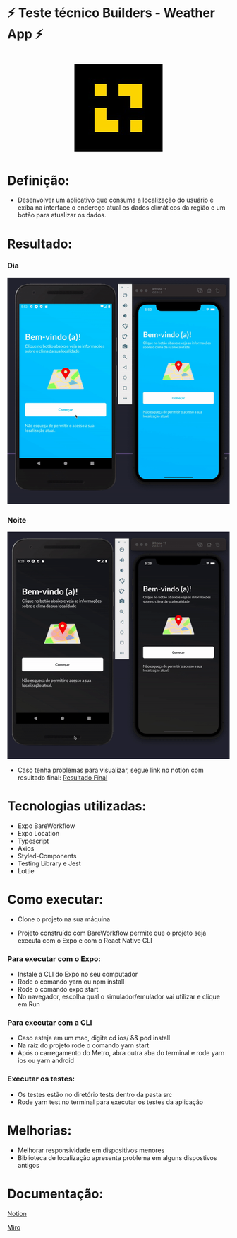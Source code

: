 
# ⚡ Teste técnico Builders - Weather App ⚡

<h1 align="center">
  <img alt="Platform Builders" title="Platform Builders" src=".github/builders.jpeg" />
</h1>

# Definição:
- Desenvolver um aplicativo que consuma a localização do usuário e exiba na interface o endereço atual os dados climáticos da região e um botão para atualizar os dados.

# Resultado:

### Dia
![Resultado final](.github/weather-app-day.gif)

### Noite

![Resultado final](.github/weather-app-night.gif)

- Caso tenha problemas para visualizar, segue link no notion com resultado final:
[Resultado Final](https://huduarte.notion.site/Resultado-final-Weather-App-65da8034ab92472890a5f175ffcca88f)

# Tecnologias utilizadas:
- Expo BareWorkflow
- Expo Location
- Typescript
- Axios
- Styled-Components
- Testing Library e Jest
- Lottie

# Como executar:
 - Clone o projeto na sua máquina

- Projeto construído com BareWorkflow permite que o projeto seja executa com o Expo e com o React Native CLI
### Para executar com o Expo:
- Instale a CLI do Expo no seu computador
- Rode o comando yarn ou npm install
- Rode o comando expo start
- No navegador, escolha qual o simulador/emulador vai utilizar e clique em Run
### Para executar com a CLI
- Caso esteja em um mac, digite cd ios/ && pod install
- Na raiz do projeto rode o comando yarn start
- Após o carregamento do Metro, abra outra aba do terminal e rode yarn ios ou yarn android

### Executar os testes:
- Os testes estão no diretório tests dentro da pasta src
- Rode yarn test no terminal para executar os testes da aplicação

# Melhorias: 
- Melhorar responsividade em dispositivos menores
- Biblioteca de localização apresenta problema em alguns dispostivos antigos
# Documentação:
[Notion](https://huduarte.notion.site/Documenta-o-Weather-App-09f718744b5b4c2ca84b9bd2376e9754)

[Miro](https://miro.com/app/board/uXjVOXYU494=/?invite_link_id=428405777591)